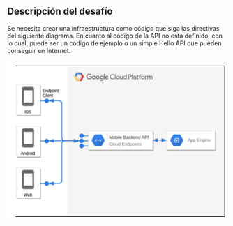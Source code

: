 ## Descripción del desafío

Se necesita crear una infraestructura como código que siga las directivas del siguiente diagrama. En cuanto al código de la API no esta definido, con lo cual, puede ser un código de ejemplo o un simple Hello API que pueden conseguir en Internet.

![Alt text](image.png?raw=true "Diagrama")
